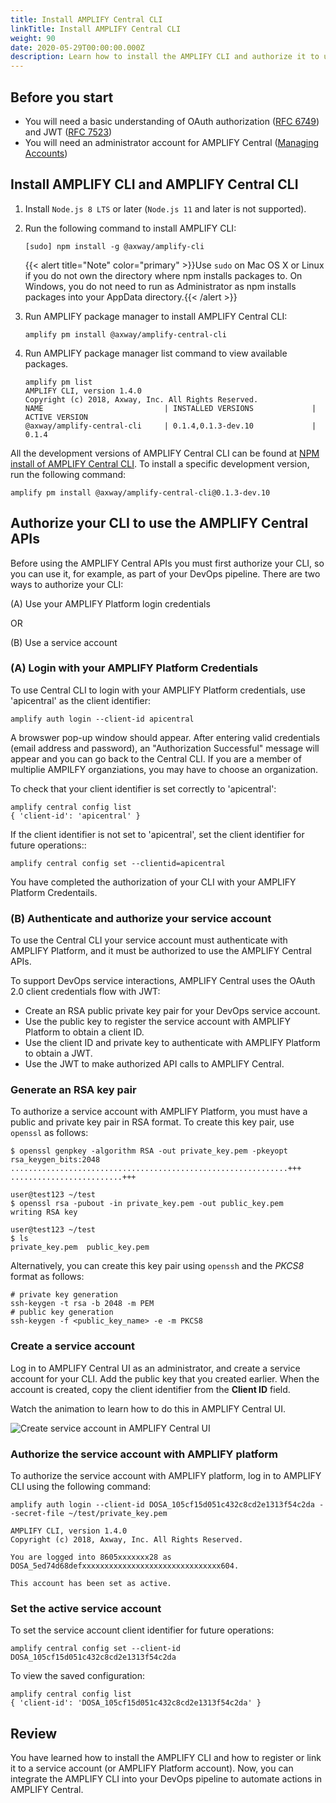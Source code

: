 ```yaml
---
title: Install AMPLIFY Central CLI
linkTitle: Install AMPLIFY Central CLI
weight: 90
date: 2020-05-29T00:00:00.000Z
description: Learn how to install the AMPLIFY CLI and authorize it to use the AMPLIFY Central APIs. This enables you to integrate the CLI into your DevOps pipeline.
---
```


## Before you start

* You will need a basic understanding of OAuth authorization ([RFC 6749](https://tools.ietf.org/html/rfc6749)) and JWT ([RFC 7523](https://tools.ietf.org/html/rfc7523))
* You will need an administrator account for AMPLIFY Central ([Managing Accounts](https://docs.axway.com/bundle/AMPLIFY_Dashboard_allOS_en/page/managing_accounts.html))

## Install AMPLIFY CLI and AMPLIFY Central CLI

1. Install `Node.js 8 LTS` or later (`Node.js 11` and later is not supported).
2. Run the following command to install AMPLIFY CLI:

    ```
    [sudo] npm install -g @axway/amplify-cli
    ```

    {{< alert title="Note" color="primary" >}}Use `sudo` on Mac OS X or Linux if you do not own the directory where npm installs packages to. On Windows, you do not need to run as     Administrator as npm installs packages into your AppData directory.{{< /alert >}}

3. Run AMPLIFY package manager to install AMPLIFY Central CLI:

    ```
    amplify pm install @axway/amplify-central-cli
    ```

4. Run AMPLIFY package manager list command to view available packages.

    ```
    amplify pm list
    AMPLIFY CLI, version 1.4.0
    Copyright (c) 2018, Axway, Inc. All Rights Reserved.
    NAME                           | INSTALLED VERSIONS             | ACTIVE VERSION
    @axway/amplify-central-cli     | 0.1.4,0.1.3-dev.10             | 0.1.4
    ```

All the development versions of AMPLIFY Central CLI can be found at [NPM install of AMPLIFY Central CLI](https://www.npmjs.com/package/@axway/amplify-central-cli). To install a specific development version, run the following command:

```
amplify pm install @axway/amplify-central-cli@0.1.3-dev.10
```

## Authorize your CLI to use the AMPLIFY Central APIs

Before using the AMPLIFY Central APIs you must first authorize your CLI, so you can use it, for example, as part of your DevOps pipeline.
There are two ways to authorize your CLI:

(A) Use your AMPLIFY Platform login credentials

OR

(B) Use a service account

### (A) Login with your AMPLIFY Platform Credentials

To use Central CLI to login with your AMPLIFY Platform credentials, use 'apicentral' as the client identifier: 

```
amplify auth login --client-id apicentral
```

A browswer pop-up window should appear. After entering valid credentials (email address and password), an "Authorization Successful" message will appear and you can go back to the Central CLI.
If you are a member of multiplie AMPILFY organziations, you may have to choose an organization. 

To check that your client identifier is set correctly to 'apicentral':

```
amplify central config list
{ 'client-id': 'apicentral' }
```

If the client identifier is not set to 'apicentral', set the client identifier for future operations::

```
amplify central config set --clientid=apicentral
```

You have completed the authorization of your CLI with your AMPLIFY Platform Credentails.


### (B) Authenticate and authorize your service account

To use the Central CLI your service account must authenticate with AMPLIFY Platform, and it must be authorized to use the AMPLIFY Central APIs.

To support DevOps service interactions, AMPLIFY Central uses the OAuth 2.0 client credentials flow with JWT:

* Create an RSA public private key pair for your DevOps service account.
* Use the public key to register the service account with AMPLIFY Platform to obtain a client ID.
* Use the client ID and private key to authenticate with AMPLIFY Platform to obtain a JWT.
* Use the JWT to make authorized API calls to AMPLIFY Central.

### Generate an RSA key pair

To authorize a service account with AMPLIFY Platform, you must have a public and private key pair in RSA format. To create this key pair, use `openssl` as follows:

```
$ openssl genpkey -algorithm RSA -out private_key.pem -pkeyopt rsa_keygen_bits:2048
..............................................................+++
.........................+++

user@test123 ~/test
$ openssl rsa -pubout -in private_key.pem -out public_key.pem
writing RSA key

user@test123 ~/test
$ ls
private_key.pem  public_key.pem
```

Alternatively, you can create this key pair using `openssh` and the _PKCS8_ format as follows:

```
# private key generation
ssh-keygen -t rsa -b 2048 -m PEM
# public key generation
ssh-keygen -f <public_key_name> -e -m PKCS8
```

### Create a service account

Log in to AMPLIFY Central UI as an administrator, and create a service account for your CLI. Add the public key that you created earlier. When the account is created, copy the client identifier from the **Client ID** field.

Watch the animation to learn how to do this in AMPLIFY Central UI.

![Create service account in AMPLIFY Central UI](/Images/central/service_account_animation.gif)

### Authorize the service account with AMPLIFY platform

To authorize the service account with AMPLIFY platform, log in to AMPLIFY CLI using the following command:

```
amplify auth login --client-id DOSA_105cf15d051c432c8cd2e1313f54c2da --secret-file ~/test/private_key.pem

AMPLIFY CLI, version 1.4.0
Copyright (c) 2018, Axway, Inc. All Rights Reserved.

You are logged into 8605xxxxxxx28 as DOSA_5ed74d68defxxxxxxxxxxxxxxxxxxxxxxxxxxxxxxx604.

This account has been set as active.
```

### Set the active service account

To set the service account client identifier for future operations:

```
amplify central config set --client-id DOSA_105cf15d051c432c8cd2e1313f54c2da
```

To view the saved configuration:

```
amplify central config list
{ 'client-id': 'DOSA_105cf15d051c432c8cd2e1313f54c2da' }
```

## Review

You have learned how to install the AMPLIFY CLI and how to register or link it to a service account (or AMPLIFY Platform account). Now, you can integrate the AMPLIFY CLI into your DevOps pipeline to automate actions in AMPLIFY Central.

